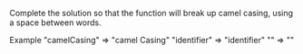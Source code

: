 Complete the solution so that the function will break up camel casing, using a space between words.

Example
"camelCasing" => "camel Casing"
"identifier" => "identifier"
"" => ""
